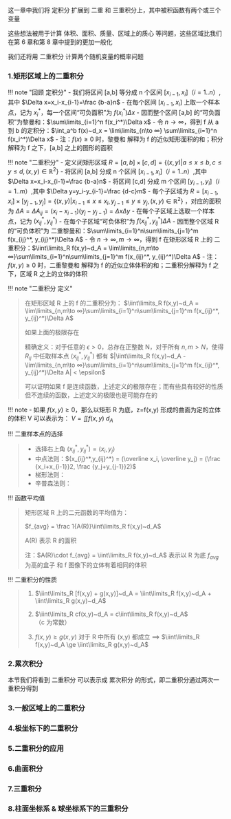 

这一章中我们将 定积分 扩展到 二重 和 三重积分上，其中被积函数有两个或三个变量

这些想法被用于计算 体积、面积、质量、区域上的质心 等问题，这些区域比我们在第 6 章和第 8 章中提到的更加一般化

我们还将用 二重积分 计算两个随机变量的概率问题

###  ###

### 1.矩形区域上的二重积分 ###

!!! note "回顾 定积分"
	- 我们将区间 [a,b] 等分成 n 个区间 $[x_{i-1},x_i]$（$i=1..n$）,其中 $\Delta x=x_i-x_{i-1}=\frac {b-a}n$
	- 在每个区间 $[x_{i-1},x_i]$ 上取一个样本点，记为 $x_i^*$，每一个区间“可负面积”为 $f(x_i^*)\Delta x$
	- 因而整个区间 [a,b] 的“可负面积”为黎曼和：$\sum\limits_{i=1}^n f(x_i^*)\Delta x$
	- 令 $n\to ∞$，得到 f 从 a 到 b 的定积分：$\int_a^b f(x)~d_x = \lim\limits_{n\to ∞} \sum\limits_{i=1}^n f(x_i^*)\Delta x$
	- 注：$f(x) \ge 0$ 时，黎曼和 解释为 f 的近似矩形面积的和；积分解释为 f 之下，[a,b] 之上的图形的面积

!!! note "二重积分"
	- 定义闭矩形区域 $R=[a,b]\times[c,d] = \{(x,y)|a\le x\le b,c\le y\le d,(x,y)\in \mathbb R^2\}$ 
	- 将区间 [a,b] 分成 n 个区间 $[x_{i-1},x_i]$（$i=1..n$）,其中 $\Delta x=x_i-x_{i-1}=\frac {b-a}n$
	- 将区间 [c,d] 分成 m 个区间 $[y_{i-1},y_i]$（$i=1..m$）,其中 $\Delta y=y_i-y_{i-1}=\frac {d-c}m$
	- 每个子区域为 $R=[x_{i-1},x_i]\times[y_{j-1},y_j] = \{(x,y)|x_{i-1}\le x\le x_i,y_{j-1}\le y\le y_j,(x,y)\in \mathbb R^2\}$ ，对应的面积为 $\Delta A = \Delta A_{ij} = (x_i-x_{i-1})(y_j-y_{j-1}) = \Delta x\Delta y$
		- 在每个子区域上选取一个样本点，记为 $(x_{ij}^*, y_{ij}^*)$
		- 在每个子区域“可负体积”为 $f(x_{ij}^*, y_{ij}^*)\Delta A$
	- 因而整个区域 R 的“可负体积”为 二重黎曼和：$\sum\limits_{i=1}^n\sum\limits_{j=1}^m f(x_{ij}^*, y_{ij}^*)\Delta A$
	- 令 $n\to ∞, m\to ∞$，得到 f 在矩形区域 R 上的 二重积分：$\iint\limits_R f(x,y)~d_A = \lim\limits_{n,m\to ∞}\sum\limits_{i=1}^n\sum\limits_{j=1}^m f(x_{ij}^*, y_{ij}^*)\Delta A$
	- 注：$f(x,y) \ge 0$ 时，二重黎曼和 解释为 f 的近似立体体积的和；二重积分解释为 f 之下，区域 R 之上的立体的体积

!!! note "二重积分 定义"
> 在矩形区域 R 上的 f 的二重积分为： $\iint\limits_R f(x,y)~d_A = \lim\limits_{n,m\to ∞}\sum\limits_{i=1}^n\sum\limits_{j=1}^m f(x_{ij}^*, y_{ij}^*)\Delta A$
> 
> 如果上面的极限存在
> 
> 精确定义：对于任意的 $\epsilon > 0$，总存在正整数 N，对于所有 $n,m > N$，使得 $R_{ij}$ 中任取样本点 $(x_{ij}^*,y_{ij}^*)$ 都有 $|\iint\limits_R f(x,y)~d_A - \lim\limits_{n,m\to ∞}\sum\limits_{i=1}^n\sum\limits_{j=1}^m f(x_{ij}^*, y_{ij}^*)\Delta A| < \epsilon$
> 
> 可以证明如果 f 是连续函数，上述定义的极限存在；而有些具有较好的性质但不连续的函数，上述定义的极限也是可能存在的

!!! note
	- 如果 $f(x,y)\ge 0$，那么以矩形 R 为底，z=f(x,y) 形成的曲面为定的立体的体积 V 可以表示为： $V = \iint f(x,y)~d_A$

!!! 二重样本点的选择
> - 选择右上角 $(x_{ij}^*,y_{ij}^*) = (x_i,y_j)$
> - 中点法则：$(x_{ij}^*,y_{ij}^*) = (\overline x_i, \overline y_j) = (\frac {x_i+x_{i-1}}2, \frac {y_j+y_{j-1}}2)$
> - 梯形法则：
> - 辛普森法则：

!!! 函数平均值
> 矩形区域 R 上的二元函数的平均值为：
> 
> $f_{avg} = \frac 1{A(R)}\iint\limits_R f(x,y)~d_A$
> 
> A(R) 表示 R 的面积
> 
> 注：$A(R)\cdot f_{avg} = \iint\limits_R f(x,y)~d_A$ 表示以 R 为底 $f_{avg}$ 为高的盒子 和 f 图像下的立体有着相同的体积

!!! 二重积分的性质
> 1. $\iint\limits_R [f(x,y) + g(x,y)]~d_A = \iint\limits_R f(x,y)~d_A + \iint\limits_R g(x,y)~d_A$
> 
> 2. $\iint\limits_R cf(x,y)~d_A = c\iint\limits_R f(x,y)~d_A$ （c 为常数）
> 
> 3. $f(x,y) \ge g(x,y)$ 对于 R 中所有 (x,y) 都成立 $\implies$ $\iint\limits_R f(x,y)~d_A \ge \iint\limits_R g(x,y)~d_A$


### 2.累次积分 ###

本节我们将看到 二重积分 可以表示成 累次积分 的形式，即二重积分通过两次一重积分得到

### 3.一般区域上的二重积分 ###

### 4.极坐标下的二重积分 ###

### 5.二重积分的应用 ###

### 6.曲面积分 ###

### 7.三重积分 ###

### 8.柱面坐标系 & 球坐标系下的三重积分 ###


